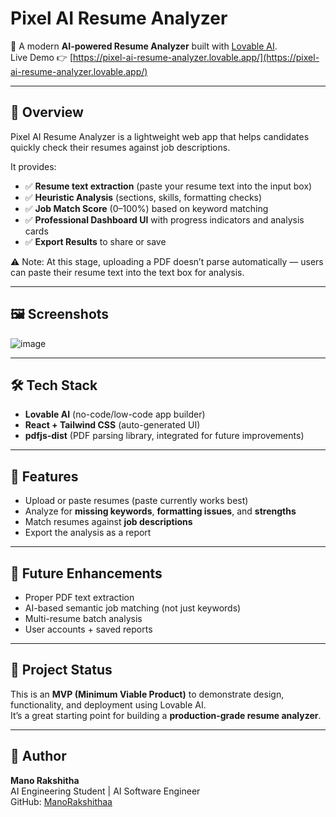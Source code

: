 # Pixel AI Resume Analyzer

🚀 A modern **AI-powered Resume Analyzer** built with [Lovable AI](https://lovable.ai).  
Live Demo 👉 [https://pixel-ai-resume-analyzer.lovable.app/](https://pixel-ai-resume-analyzer.lovable.app/)

---

## 📖 Overview
Pixel AI Resume Analyzer is a lightweight web app that helps candidates quickly check their resumes against job descriptions.  

It provides:
- ✅ **Resume text extraction** (paste your resume text into the input box)  
- ✅ **Heuristic Analysis** (sections, skills, formatting checks)  
- ✅ **Job Match Score** (0–100%) based on keyword matching  
- ✅ **Professional Dashboard UI** with progress indicators and analysis cards  
- ✅ **Export Results** to share or save  

⚠️ Note: At this stage, uploading a PDF doesn’t parse automatically — users can paste their resume text into the text box for analysis.

---

## 🖼️ Screenshots
![image](https://github.com/user-attachments/assets/f0307353-6ebd-4641-b71e-24fea0dd08bf)


---

## 🛠️ Tech Stack
- **Lovable AI** (no-code/low-code app builder)  
- **React + Tailwind CSS** (auto-generated UI)  
- **pdfjs-dist** (PDF parsing library, integrated for future improvements)  

---

## 🚀 Features
- Upload or paste resumes (paste currently works best)  
- Analyze for **missing keywords**, **formatting issues**, and **strengths**  
- Match resumes against **job descriptions**  
- Export the analysis as a report  

---

## 🔮 Future Enhancements
- Proper PDF text extraction 
- AI-based semantic job matching (not just keywords)  
- Multi-resume batch analysis  
- User accounts + saved reports  

---

## 📂 Project Status
This is an **MVP (Minimum Viable Product)** to demonstrate design, functionality, and deployment using Lovable AI.  
It’s a great starting point for building a **production-grade resume analyzer**.

---

## 👤 Author
**Mano Rakshitha**  
AI Engineering Student | AI Software Engineer  
GitHub: [ManoRakshithaa](https://github.com/manorakshithaa)  
